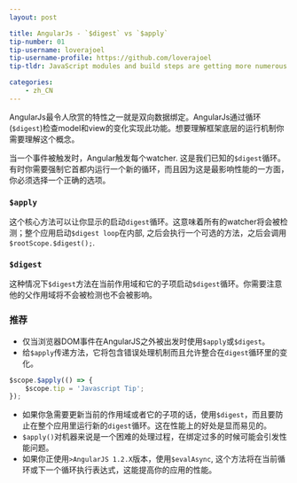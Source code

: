 ```yaml
---
layout: post

title: AngularJs - `$digest` vs `$apply`
tip-number: 01
tip-username: loverajoel 
tip-username-profile: https://github.com/loverajoel
tip-tldr: JavaScript modules and build steps are getting more numerous and complicated, but what about boilerplate in new frameworks?

categories:
    - zh_CN
---
```


AngularJs最令人欣赏的特性之一就是双向数据绑定。AngularJs通过循环(`$digest`)检查model和view的变化实现此功能。想要理解框架底层的运行机制你需要理解这个概念。

当一个事件被触发时，Angular触发每个watcher. 这是我们已知的`$digest`循环。有时你需要强制它首都内运行一个新的循环，而且因为这是最影响性能的一方面，你必须选择一个正确的选项。

### `$apply`
这个核心方法可以让你显示的启动`digest`循环。这意味着所有的watcher将会被检测；整个应用启动`$digest loop`在内部, 之后会执行一个可选的方法，之后会调用`$rootScope.$digest();`.

### `$digest`
这种情况下`$digest`方法在当前作用域和它的子项启动`$digest`循环。你需要注意他的父作用域将不会被检测也不会被影响。

### 推荐
- 仅当浏览器DOM事件在AngularJS之外被出发时使用`$apply`或`$digest`。
- 给`$apply`传递方法，它将包含错误处理机制而且允许整合在`digest`循环里的变化。

```javascript
$scope.$apply(() => {
	$scope.tip = 'Javascript Tip';
});
```

- 如果你急需要更新当前的作用域或者它的子项的话，使用`$digest`，而且要防止在整个应用里运行新的`digest`循环。这在性能上的好处是显而易见的。
- `$apply()`对机器来说是一个困难的处理过程，在绑定过多的时候可能会引发性能问题。
- 如果你正使用`>AngularJS 1.2.X`版本，使用`$evalAsync`, 这个方法将在当前循环或下一个循环执行表达式，这能提高你的应用的性能。